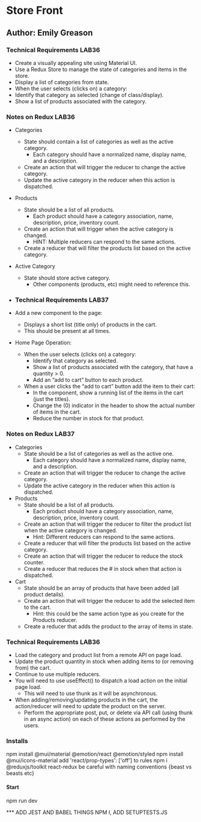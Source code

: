 # Store Front

## Author: Emily Greason

### Technical Requirements **LAB36**

- Create a visually appealing site using Material UI.
- Use a Redux Store to manage the state of categories and items in the store.
- Display a list of categories from state.
- When the user selects (clicks on) a category:
- Identify that category as selected (change of class/display).
- Show a list of products associated with the category.

### Notes on Redux **LAB36**

- Categories
  - State should contain a list of categories as well as the active category.
    - Each category should have a normalized name, display name, and a description.
  - Create an action that will trigger the reducer to change the active category.
  - Update the active category in the reducer when this action is dispatched.
- Products
  - State should be a list of all products.
    - Each product should have a category association, name, description, price, inventory count.
  - Create an action that will trigger when the active category is changed.
    - HINT: Multiple reducers can respond to the same actions.
  - Create a reducer that will filter the products list based on the active category.
- Active Category
  - State should store active category.
    - Other components (products, etc) might need to reference this.

- ### Technical Requirements **LAB37**

- Add a new component to the page: <SimpleCart />
  - Displays a short list (title only) of products in the cart.
  - This should be present at all times.
- Home Page Operation:
  - When the user selects (clicks on) a category:
    - Identify that category as selected.
    - Show a list of products associated with the category, that have a quantity > 0.
    - Add an “add to cart” button to each product.
  - When a user clicks the “add to cart” button add the item to their cart:
    - In the <SimpleCart /> component, show a running list of the items in the cart (just the titles).
    - Change the (0) indicator in the header to show the actual number of items in the cart.
    - Reduce the number in stock for that product.

### Notes on Redux **LAB37**

- Categories
  - State should be a list of categories as well as the active one.
    - Each category should have a normalized name, display name, and a description.
  - Create an action that will trigger the reducer to change the active category.
  - Update the active category in the reducer when this action is dispatched.
- Products
  - State should be a list of all products.
    - Each product should have a category association, name, description, price, inventory count.
  - Create an action that will trigger the reducer to filter the product list when the active category is changed.
    - Hint: Different reducers can respond to the same actions.
  - Create a reducer that will filter the products list based on the active category.
  - Create an action that will trigger the reducer to reduce the stock counter.
  - Create a reducer that reduces the # in stock when that action is dispatched.
- Cart
  - State should be an array of products that have been added (all product details).
  - Create an action that will trigger the reducer to add the selected item to the cart.
    - Hint: this could be the same action type as you create for the Products reducer.
  - Create a reducer that adds the product to the array of items in state.

### Technical Requirements **LAB36**

- Load the category and product list from a remote API on page load.
- Update the product quantity in stock when adding items to (or removing from) the cart.
- Continue to use multiple reducers.
- You will need to use useEffect() to dispatch a load action on the initial page load.
  - This will need to use thunk as it will be asynchronous.
- When adding/removing/updating products in the cart, the action/reducer will need to update the product on the server.
  - Perform the appropriate post, put, or delete via API call (using thunk in an async action) on each of these actions as performed by the users.

### Installs

npm install @mui/material @emotion/react @emotion/styled
npm install @mui/icons-material
add 'react/prop-types': ['off'] to rules
npm i @reduxjs/toolkit react-redux
be careful with naming conventions {beast vs beasts etc}

#### Start

npm run dev

*** ADD JEST AND BABEL THINGS NPM I, ADD SETUPTESTS.JS
